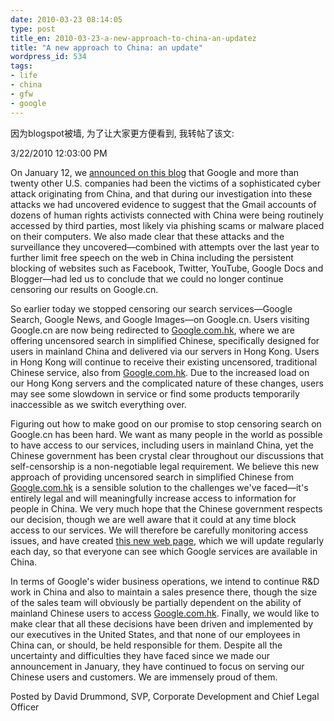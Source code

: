 ```yaml
---
date: 2010-03-23 08:14:05
type: post
title_en: 2010-03-23-a-new-approach-to-china-an-updatez
title: "A new approach to China: an update"
wordpress_id: 534
tags:
- life
- china
- gfw
- google
---
```


因为blogspot被墙, 为了让大家更方便看到, 我转帖了该文:

3/22/2010 12:03:00 PM

On January 12, we [announced on this blog](http://googleblog.blogspot.com/2010/01/new-approach-to-china.html) that Google and more than twenty other U.S. companies had been the victims of a sophisticated cyber attack originating from China, and that during our investigation into these attacks we had uncovered evidence to suggest that the Gmail accounts of dozens of human rights activists connected with China were being routinely accessed by third parties, most likely via phishing scams or malware placed on their computers. We also made clear that these attacks and the surveillance they uncovered—combined with attempts over the last year to further limit free speech on the web in China including the persistent blocking of websites such as Facebook, Twitter, YouTube, Google Docs and Blogger—had led us to conclude that we could no longer continue censoring our results on Google.cn.

So earlier today we stopped censoring our search services—Google Search, Google News, and Google Images—on Google.cn. Users visiting Google.cn are now being redirected to [Google.com.hk](http://www.google.com.hk/), where we are offering uncensored search in simplified Chinese, specifically designed for users in mainland China and delivered via our servers in Hong Kong. Users in Hong Kong will continue to receive their existing uncensored, traditional Chinese service, also from [Google.com.hk](http://www.google.com.hk/). Due to the increased load on our Hong Kong servers and the complicated nature of these changes, users may see some slowdown in service or find some products temporarily inaccessible as we switch everything over.

Figuring out how to make good on our promise to stop censoring search on Google.cn has been hard. We want as many people in the world as possible to have access to our services, including users in mainland China, yet the Chinese government has been crystal clear throughout our discussions that self-censorship is a non-negotiable legal requirement. We believe this new approach of providing uncensored search in simplified Chinese from [Google.com.hk](http://www.google.com.hk/) is a sensible solution to the challenges we've faced—it's entirely legal and will meaningfully increase access to information for people in China. We very much hope that the Chinese government respects our decision, though we are well aware that it could at any time block access to our services. We will therefore be carefully monitoring access issues, and have created [this new web page](http://www.google.com/prc/report.html#hl=en), which we will update regularly each day, so that everyone can see which Google services are available in China.

In terms of Google's wider business operations, we intend to continue R&D work in China and also to maintain a sales presence there, though the size of the sales team will obviously be partially dependent on the ability of mainland Chinese users to access [Google.com.hk](http://www.google.com.hk/). Finally, we would like to make clear that all these decisions have been driven and implemented by our executives in the United States, and that none of our employees in China can, or should, be held responsible for them. Despite all the uncertainty and difficulties they have faced since we made our announcement in January, they have continued to focus on serving our Chinese users and customers. We are immensely proud of them.

Posted by David Drummond, SVP, Corporate Development and Chief Legal Officer
